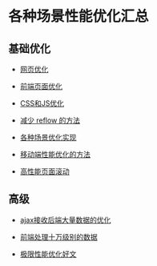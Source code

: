 <!--
 * @Description: 
 * @Date: 2019-08-10 01:46:28
 * @LastEditors: phoebus
 * @LastEditTime: 2019-09-04 14:52:16
 -->
# 各种场景性能优化汇总

## 基础优化

- [网页优化](知识笔记/大前端/性能优化/网页优化.md)

- [前端页面优化](知识笔记/大前端/性能优化/前端页面优化.md)

- [CSS和JS优化](知识笔记/大前端/性能优化/网页优化.md)

- [减少 reflow 的方法](知识笔记/大前端/性能优化/前端页面优化.md)

- [各种场景优化实现](知识笔记/大前端/性能优化/各种场景优化实现.md)

- [移动端性能优化的方法](知识笔记/大前端/性能优化/移动端性能优化的方法.md)

- [高性能页面滚动](知识笔记/大前端/性能优化/高性能页面滚动.md)

## 高级

- [ajax接收后端大量数据的优化](知识笔记/大前端/性能优化/ajax接收后端大量数据的优化.md)

- [前端处理十万级别的数据](知识笔记/大前端/性能优化/前端处理十万级别的数据.md)

- [极限性能优化好文](知识笔记/大前端/性能优化/极限性能优化好文.md)
